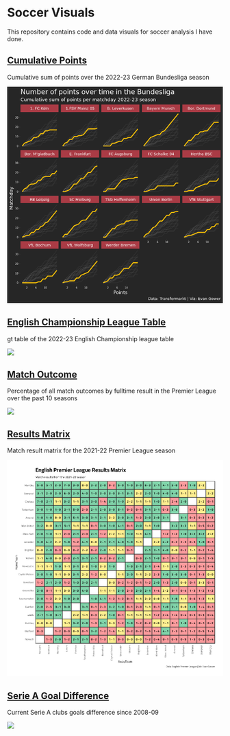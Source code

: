# Soccer Visuals
This repository contains code and data visuals for soccer analysis I have done.

## [Cumulative Points](https://github.com/evangower/football-visuals/blob/main/cumulativepoints/cumulativepoints.R)
Cumulative sum of points over the 2022-23 German Bundesliga season

![](https://github.com/evangower/football-visuals/blob/main/cumulativepoints/cumulativepoints.PNG)

## [English Championship League Table](https://github.com/evangower/football-visuals/blob/main/gtleaguetable/eng-champ-gt.R)
gt table of the 2022-23 English Championship league table

![](https://github.com/evangower/football-visuals/blob/main/gtleaguetable/gt-league-table.jpg)

## [Match Outcome](https://github.com/evangower/football-visuals/blob/main/eplmatchoutcome/eplmatchoutcome.R)
Percentage of all match outcomes by fulltime result in the Premier League over the past 10 seasons

![](https://github.com/evangower/football-visuals/blob/main/eplmatchoutcome/eplmatchoutcome.PNG)

## [Results Matrix](https://github.com/evangower/football-visuals/blob/main/resultsmatrix/resultsmatrix.R)
Match result matrix for the 2021-22 Premier League season

![](https://github.com/evangower/football-visuals/blob/main/resultsmatrix/resultsmatrix.PNG)

## [Serie A Goal Difference](https://github.com/evangower/football-visuals/blob/main/serieagdtable/serieagdtable.R)
Current Serie A clubs goals difference since 2008-09

![](https://github.com/evangower/football-visuals/blob/main/serieagdtable/serieagdtable.PNG)
